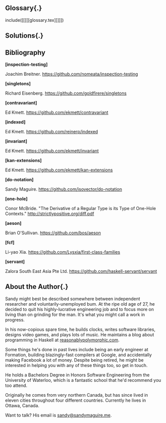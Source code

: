 
## Glossary{.}
include([[[[[glossary.tex]]]]])



## Solutions{.}


## Bibliography


<div id="bib-inspection-testing" class="bibitem"><strong>[inspection-testing]</strong><p>
    Joachim Breitner. 
 <a href="http://https://github.com/nomeata/inspection-testing" class="website">https://github.com/nomeata/inspection-testing</a></p></div>

<div id="bib-singletons" class="bibitem"><strong>[singletons]</strong><p>
    Richard Eisenberg. 
 <a href="http://https://github.com/goldfirere/singletons" class="website">https://github.com/goldfirere/singletons</a></p></div>

<div id="bib-contravariant" class="bibitem"><strong>[contravariant]</strong><p>
    Ed Kmett. 
 <a href="http://https://github.com/ekmett/contravariant" class="website">https://github.com/ekmett/contravariant</a></p></div>

<div id="bib-indexed" class="bibitem"><strong>[indexed]</strong><p>
    Ed Kmett. 
 <a href="http://https://github.com/reinerp/indexed" class="website">https://github.com/reinerp/indexed</a></p></div>

<div id="bib-invariant" class="bibitem"><strong>[invariant]</strong><p>
    Ed Kmett. 
 <a href="http://https://github.com/ekmett/invariant" class="website">https://github.com/ekmett/invariant</a></p></div>

<div id="bib-kan-extensions" class="bibitem"><strong>[kan-extensions]</strong><p>
    Ed Kmett. 
 <a href="http://https://github.com/ekmett/kan-extensions" class="website">https://github.com/ekmett/kan-extensions</a></p></div>

<div id="bib-do-notation" class="bibitem"><strong>[do-notation]</strong><p>
    Sandy Maguire. 
 <a href="http://https://github.com/isovector/do-notation" class="website">https://github.com/isovector/do-notation</a></p></div>

<div id="bib-one-hole" class="bibitem"><strong>[one-hole]</strong><p>
    Conor McBride. "The Derivative of a Regular Type is its Type of One-Hole
    Contexts." 
 <a href="http://http://strictlypositive.org/diff.pdf" class="website">http://strictlypositive.org/diff.pdf</a></p></div>

  <div id="bib-aeson" class="bibitem"><strong>[aeson]</strong><p>
      Brian O'Sullivan. 
 <a href="http://https://github.com/bos/aeson" class="website">https://github.com/bos/aeson</a></p></div>

  <div id="bib-fcf" class="bibitem"><strong>[fcf]</strong><p>
      Li-yao Xia. 
 <a href="http://https://github.com/Lysxia/first-class-families" class="website">https://github.com/Lysxia/first-class-families</a></p></div>

  <div id="bib-servant" class="bibitem"><strong>[servant]</strong><p>
      Zalora South East Asia Pte Ltd. 
 <a href="http://https://github.com/haskell-servant/servant" class="website">https://github.com/haskell-servant/servant</a></p></div>





## About the Author{.}

Sandy might best be described somewhere between independent researcher and
voluntarily-unemployed bum. At the ripe old age of 27, he decided to quit his
highly-lucrative engineering job and to focus more on living than on grinding
for the man. It's what you might call a work in progress.

In his now-copious spare time, he builds clocks, writes software libraries,
designs video games, and plays lots of music. He maintains a blog about
programming in Haskell at <a href="http://reasonablypolymorphic.com" class="website">reasonablypolymorphic.com</a>.

Some things he's done in past lives include being an early engineer at
Formation, building blazingly-fast compilers at Google, and accidentally making
Facebook a lot of money. Despite being retired, he might be interested in
helping you with any of these things too, so get in touch.

He holds a Bachelors Degree in Honors Software Engineering from the University
of Waterloo, which is a fantastic school that he'd recommend you too attend.

Originally he comes from very northern Canada, but has since lived in eleven
cities throughout four different countries. Currently he lives in Ottawa,
Canada.

Want to talk? His email is <a href="mailto:sandy@sandymaguire.me" class="email">sandy@sandymaguire.me</a>.

